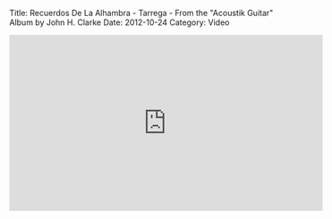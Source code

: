 Title: Recuerdos De La Alhambra - Tarrega - From the "Acoustik Guitar" Album by John H. Clarke
Date: 2012-10-24
Category: Video

<iframe width="560" height="315" src="https://www.youtube.com/embed/E0VXDMqYXqY" title="YouTube video player" frameborder="0" allow="accelerometer; autoplay; clipboard-write; encrypted-media; gyroscope; picture-in-picture" allowfullscreen></iframe>

